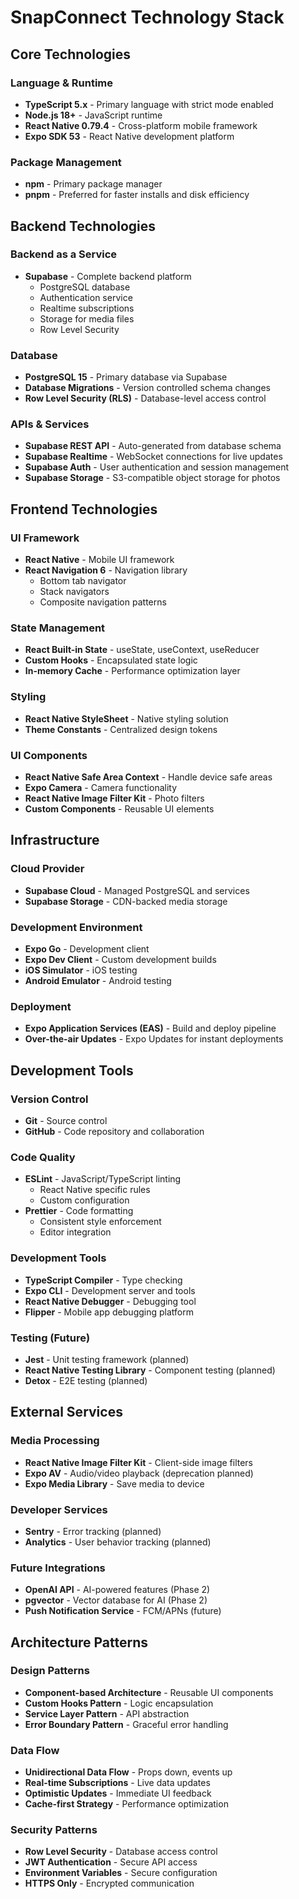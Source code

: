 # SnapConnect Technology Stack

## Core Technologies

### Language & Runtime

- **TypeScript 5.x** - Primary language with strict mode enabled
- **Node.js 18+** - JavaScript runtime
- **React Native 0.79.4** - Cross-platform mobile framework
- **Expo SDK 53** - React Native development platform

### Package Management

- **npm** - Primary package manager
- **pnpm** - Preferred for faster installs and disk efficiency

## Backend Technologies

### Backend as a Service

- **Supabase** - Complete backend platform
  - PostgreSQL database
  - Authentication service
  - Realtime subscriptions
  - Storage for media files
  - Row Level Security

### Database

- **PostgreSQL 15** - Primary database via Supabase
- **Database Migrations** - Version controlled schema changes
- **Row Level Security (RLS)** - Database-level access control

### APIs & Services

- **Supabase REST API** - Auto-generated from database schema
- **Supabase Realtime** - WebSocket connections for live updates
- **Supabase Auth** - User authentication and session management
- **Supabase Storage** - S3-compatible object storage for photos

## Frontend Technologies

### UI Framework

- **React Native** - Mobile UI framework
- **React Navigation 6** - Navigation library
  - Bottom tab navigator
  - Stack navigators
  - Composite navigation patterns

### State Management

- **React Built-in State** - useState, useContext, useReducer
- **Custom Hooks** - Encapsulated state logic
- **In-memory Cache** - Performance optimization layer

### Styling

- **React Native StyleSheet** - Native styling solution
- **Theme Constants** - Centralized design tokens

### UI Components

- **React Native Safe Area Context** - Handle device safe areas
- **Expo Camera** - Camera functionality
- **React Native Image Filter Kit** - Photo filters
- **Custom Components** - Reusable UI elements

## Infrastructure

### Cloud Provider

- **Supabase Cloud** - Managed PostgreSQL and services
- **Supabase Storage** - CDN-backed media storage

### Development Environment

- **Expo Go** - Development client
- **Expo Dev Client** - Custom development builds
- **iOS Simulator** - iOS testing
- **Android Emulator** - Android testing

### Deployment

- **Expo Application Services (EAS)** - Build and deploy pipeline
- **Over-the-air Updates** - Expo Updates for instant deployments

## Development Tools

### Version Control

- **Git** - Source control
- **GitHub** - Code repository and collaboration

### Code Quality

- **ESLint** - JavaScript/TypeScript linting
  - React Native specific rules
  - Custom configuration
- **Prettier** - Code formatting
  - Consistent style enforcement
  - Editor integration

### Development Tools

- **TypeScript Compiler** - Type checking
- **Expo CLI** - Development server and tools
- **React Native Debugger** - Debugging tool
- **Flipper** - Mobile app debugging platform

### Testing (Future)

- **Jest** - Unit testing framework (planned)
- **React Native Testing Library** - Component testing (planned)
- **Detox** - E2E testing (planned)

## External Services

### Media Processing

- **React Native Image Filter Kit** - Client-side image filters
- **Expo AV** - Audio/video playback (deprecation planned)
- **Expo Media Library** - Save media to device

### Developer Services

- **Sentry** - Error tracking (planned)
- **Analytics** - User behavior tracking (planned)

### Future Integrations

- **OpenAI API** - AI-powered features (Phase 2)
- **pgvector** - Vector database for AI (Phase 2)
- **Push Notification Service** - FCM/APNs (future)

## Architecture Patterns

### Design Patterns

- **Component-based Architecture** - Reusable UI components
- **Custom Hooks Pattern** - Logic encapsulation
- **Service Layer Pattern** - API abstraction
- **Error Boundary Pattern** - Graceful error handling

### Data Flow

- **Unidirectional Data Flow** - Props down, events up
- **Real-time Subscriptions** - Live data updates
- **Optimistic Updates** - Immediate UI feedback
- **Cache-first Strategy** - Performance optimization

### Security Patterns

- **Row Level Security** - Database access control
- **JWT Authentication** - Secure API access
- **Environment Variables** - Secure configuration
- **HTTPS Only** - Encrypted communication
